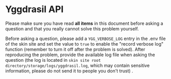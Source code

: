 # Yggdrasil API

Please make sure you have read **all items** in this document before asking a question and that you really cannot solve this problem yourself.

Before asking a question, please add a `YGG_VERBOSE_LOG` entry in the .env file of the skin site and set the value to `true` to enable the "record verbose log" function (remember to turn it off after the problem is solved). After reproducing the problem, provide the available log file when asking the question (the log is located in `skin site root directory/storage/logs/yggdrasil.log`, which may contain sensitive information, please do not send it to people you don't trust) .